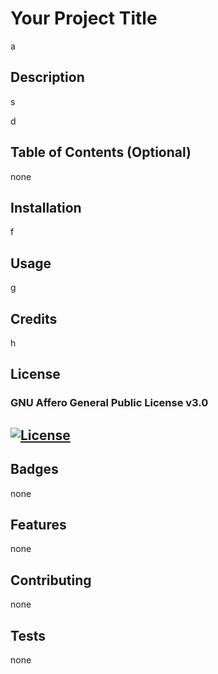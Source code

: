 
  # Your Project Title

  a
    
    
  ## Description 
    
  s
    
  d
    
    
  ## Table of Contents (Optional)
    
  none
    
    
  ## Installation
    
  f
    
    
  ## Usage 
    
  g
    
    
  ## Credits
    
  h
    
    
  ## License
    
  ### GNU Affero General Public License v3.0 

  ## [![License](https://img.shields.io/badge/License-GNU%20AGPLv3-red)](https://choosealicense.com/licenses/agpl-3.0/)

    
  ## Badges
    
  none
    
    
  ## Features
    
  none
    
    
  ## Contributing
    
  none
    
    
  ## Tests
    
  none
    
        